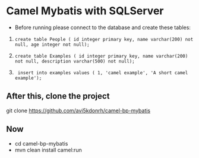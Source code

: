 
 # Camel Mybatis with SQLServer
* Before running please connect to the database and create these tables:
1. `create table People (
 id integer primary key,
 name varchar(200) not null,
 age integer not null);`
 
 2. `create table Examples (
 id integer primary key,
 name varchar(200) not null,
 description varchar(500) not null);`
 
 3. ` insert into examples values ( 1, 'camel example', 'A short camel example');`
 
 ## After this, clone the project
 git clone https://github.com/avi5kdonrh/camel-bp-mybatis
 ## Now
 - cd camel-bp-mybatis
 - mvn clean install camel:run
